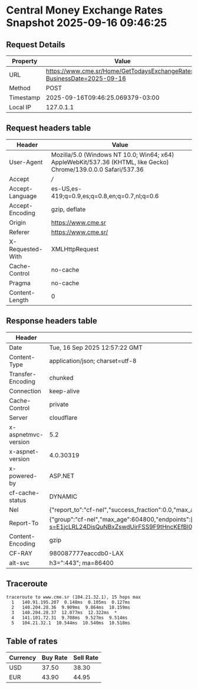 # Central Money Exchange Rates Snapshot 2025-09-16 09:46:25
## Request Details

| Property | Value |
|----------|-------|
| URL | https://www.cme.sr/Home/GetTodaysExchangeRates/?BusinessDate=2025-09-16 |
| Method | POST |
| Timestamp | 2025-09-16T09:46:25.069379-03:00 |
| Local IP | 127.0.1.1 |
    
## Request headers table

| Header | Value |
|--------|-------|
| User-Agent | Mozilla/5.0 (Windows NT 10.0; Win64; x64) AppleWebKit/537.36 (KHTML, like Gecko) Chrome/139.0.0.0 Safari/537.36 |
| Accept | */* |
| Accept-Language | es-US,es-419;q=0.9,es;q=0.8,en;q=0.7,nl;q=0.6 |
| Accept-Encoding | gzip, deflate |
| Origin | https://www.cme.sr |
| Referer | https://www.cme.sr/ |
| X-Requested-With | XMLHttpRequest |
| Cache-Control | no-cache |
| Pragma | no-cache |
| Content-Length | 0 |

    
## Response headers table
| Header | Value |
|--------|-------|
| Date | Tue, 16 Sep 2025 12:57:22 GMT |
| Content-Type | application/json; charset=utf-8 |
| Transfer-Encoding | chunked |
| Connection | keep-alive |
| Cache-Control | private |
| Server | cloudflare |
| x-aspnetmvc-version | 5.2 |
| x-aspnet-version | 4.0.30319 |
| x-powered-by | ASP.NET |
| cf-cache-status | DYNAMIC |
| Nel | {"report_to":"cf-nel","success_fraction":0.0,"max_age":604800} |
| Report-To | {"group":"cf-nel","max_age":604800,"endpoints":[{"url":"https://a.nel.cloudflare.com/report/v4?s=E1jcLRL24DisQuNBxZswdUirFSS9F9tHncKEfBl08905x%2FFHUrsy838EzBpSrkSNw%2FHBPmMcVwNFruyGMx2Pq8NNG58hqprwT3E%3D"}]} |
| Content-Encoding | gzip |
| CF-RAY | 980087777eaccdb0-LAX |
| alt-svc | h3=":443"; ma=86400 |

## Traceroute 

```
traceroute to www.cme.sr (104.21.32.1), 15 hops max
  1   140.91.195.207  0.148ms  0.105ms  0.127ms 
  2   140.204.28.36  9.909ms  9.864ms  10.159ms 
  3   140.204.28.37  12.077ms  12.322ms  * 
  4   141.101.72.31  9.708ms  9.527ms  9.514ms 
  5   104.21.32.1  10.544ms  10.540ms  10.518ms 

```


## Table of rates

| Currency | Buy Rate | Sell Rate |
|----------|----------|-----------|
| USD | 37.50 | 38.30 |
| EUR | 43.90 | 44.95 |
